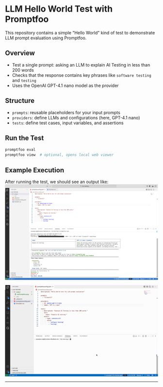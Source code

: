 # LLM Hello World Test with Promptfoo

This repository contains a simple "Hello World" kind of test to demonstrate LLM prompt evaluation using Promptfoo.

## Overview
- Test a single prompt: asking an LLM to explain AI Testing in less than 200 words
- Checks that the response contains key phrases like `software testing` and `testing`
- Uses the OpenAI GPT-4.1 nano model as the provider

## Structure
- `prompts`: reusable placeholders for your input prompts
- `providers`: define LLMs and configurations (here, GPT-4.1 nano)
- `tests`: define test cases, input variables, and assertions

## Run the Test
```bash
promptfoo eval
promptfoo view  # optional, opens local web viewer
```

## Example Execution

After running the test, we should see an output like:
![example1](/output/ranPromptfoo.png)

![exampleRun](/output/output.gif)

---